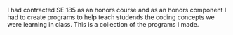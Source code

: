 I had contracted SE 185 as an honors course and as an honors component I had to create programs to help teach studends the coding concepts we were learning in class. 
This is a collection of the programs I made.
